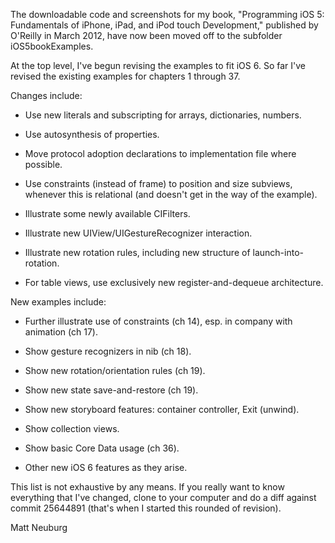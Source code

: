 
The downloadable code and screenshots for my book, "Programming iOS 5: Fundamentals of iPhone, iPad, and iPod touch Development," published by O'Reilly in March 2012, have now been moved off to the subfolder iOS5bookExamples.

At the top level, I've begun revising the examples to fit iOS 6. So far I've revised the existing examples for chapters 1 through 37.

Changes include:

* Use new literals and subscripting for arrays, dictionaries, numbers.

* Use autosynthesis of properties.

* Move protocol adoption declarations to implementation file where possible.

* Use constraints (instead of frame) to position and size subviews, whenever this is relational (and doesn't get in the way of the example).

* Illustrate some newly available CIFilters.

* Illustrate new UIView/UIGestureRecognizer interaction.

* Illustrate new rotation rules, including new structure of launch-into-rotation.

* For table views, use exclusively new register-and-dequeue architecture.

New examples include:

* Further illustrate use of constraints (ch 14), esp. in company with animation (ch 17).

* Show gesture recognizers in nib (ch 18).

* Show new rotation/orientation rules (ch 19).

* Show new state save-and-restore (ch 19).

* Show new storyboard features: container controller, Exit (unwind).

* Show collection views.

* Show basic Core Data usage (ch 36).

* Other new iOS 6 features as they arise.

This list is not exhaustive by any means. If you really want to know everything that I've changed, clone to your computer and do a diff against commit 25644891 (that's when I started this rounded of revision).

Matt Neuburg
